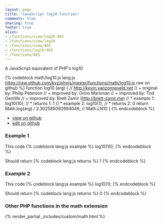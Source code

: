 ```yaml
---
layout: page
title: "JavaScript log10 function"
comments: true
sharing: true
footer: true
alias:
- /functions/view/log10:465
- /functions/view/log10
- /functions/view/465
- /functions/log10:465
- /functions/465
---
```

<!-- Generated by Rakefile:build -->
A JavaScript equivalent of PHP's log10

{% codeblock math/log10.js lang:js https://raw.github.com/kvz/phpjs/master/functions/math/log10.js raw on github %}
function log10 (arg) {
  // http://kevin.vanzonneveld.net
  // +   original by: Philip Peterson
  // +   improved by: Onno Marsman
  // +   improved by: Tod Gentille
  // +   improved by: Brett Zamir (http://brett-zamir.me)
  // *     example 1: log10(10);
  // *     returns 1: 1
  // *     example 2: log10(1);
  // *     returns 2: 0
  return Math.log(arg) / 2.302585092994046; // Math.LN10
}
{% endcodeblock %}

 - [view on github](https://github.com/kvz/phpjs/blob/master/functions/math/log10.js)
 - [edit on github](https://github.com/kvz/phpjs/edit/master/functions/math/log10.js)

### Example 1
This code
{% codeblock lang:js example %}
log10(10);
{% endcodeblock %}

Should return
{% codeblock lang:js returns %}
1
{% endcodeblock %}

### Example 2
This code
{% codeblock lang:js example %}
log10(1);
{% endcodeblock %}

Should return
{% codeblock lang:js returns %}
0
{% endcodeblock %}


### Other PHP functions in the math extension
{% render_partial _includes/custom/math.html %}
